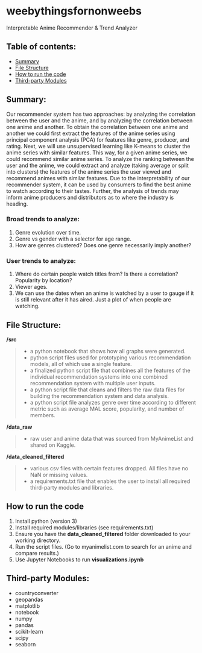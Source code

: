 # weebythingsfornonweebs

Interpretable Anime Recommender & Trend Analyzer

## Table of contents:  
* [Summary](#summary)  
* [File Structure](#file-structure)  
* [How to run the code](#how-to-run-the-code)  
* [Third-party Modules](#third-party-modules)

## Summary:
Our recommender system has two approaches: by analyzing the correlation between the user and the anime, and by analyzing the correlation between one anime and another. To obtain the correlation between one anime and another we could first extract the features of the anime series using principal component analysis (PCA) for features like genre, producer, and rating. Next, we will use unsupervised learning like K-means to cluster the anime series with similar features. This way, for a given anime series, we could recommend similar anime series. To analyze the ranking between the user and the anime, we could extract and analyze (taking average or split into clusters) the features of the anime series the user viewed and recommend animes with similar features. Due to the interpretability of our recommender system, it can be used by consumers to find the best anime to watch according to their tastes. Further, the analysis of trends may inform anime producers and distributors as to where the industry is heading.

### Broad trends to analyze:
1. Genre evolution over time.
2. Genre vs gender with a selector for age range.
3. How are genres clustered? Does one genre necessarily imply another?

### User trends to analyze:
1. Where do certain people watch titles from? Is there a correlation? Popularity by location?
2. Viewer ages.
3. We can use the dates when an anime is watched by a user to gauge if it is still relevant after it has aired. Just a plot of when people are watching.

## File Structure:
**/src**  
> - a python notebook that shows how all graphs were generated.  
> - python script files used for prototyping various recommendation models, all of which use a single feature.  
> - a finalized python script file that combines all the features of the individual recommendation systems into one combined recommendation system with multiple user inputs.  
> - a python script file that cleans and filters the raw data files for building the recommendation system and data analysis.  
> - a python script file analyzes genre over time according to different metric such as average MAL score, popularity, and number of members.  

**/data_raw**  
> - raw user and anime data that was sourced from MyAnimeList and shared on Kaggle.  

**/data_cleaned_filtered**  
> - various csv files with certain features dropped. All files have no NaN or missing values.  
> - a requirements.txt file that enables the user to install all required third-party modules and libraries.  

## How to run the code
1. Install python (version 3)
2. Install required modules/libraries (see requirements.txt)
3. Ensure you have the **data_cleaned_filtered** folder downloaded to your working directory.  
4. Run the script files. (Go to myanimelist.com to search for an anime and compare results.)  
5. Use Jupyter Notebooks to run **visualizations.ipynb**

## Third-party Modules:
* countryconverter
* geopandas
* matplotlib
* notebook
* numpy
* pandas
* scikit-learn
* scipy
* seaborn

